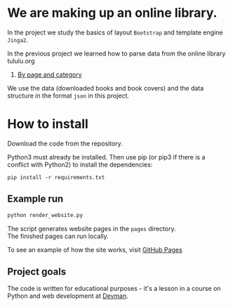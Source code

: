 # We are making up an online library.

In the project we study the basics of layout `Bootstrap` and template engine `Jinga2`.

In the previous project we learned how to parse data from the online library tululu.org
1. [By page and category](https://github.com/nekto007/books_library_restyle)


We use the data (downloaded books and book covers) and the data structure in the format `json` in this project.


# How to install

Download the code from the repository.

Python3 must already be installed. 
Then use pip (or pip3 if there is a conflict with Python2) to install the dependencies:

```Python.
pip install -r requirements.txt
```

## Example run

```Python
python render_website.py
``` 
The script generates website pages in the ``pages`` directory.  
The finished pages can run locally.

To see an example of how the site works, visit [GitHub Pages](https://nekto007.github.io/books-library-restyle-3/pages/index1.html)

## Project goals

The code is written for educational purposes - it's a lesson in a course on Python and web development at [Devman](https://dvmn.org).
